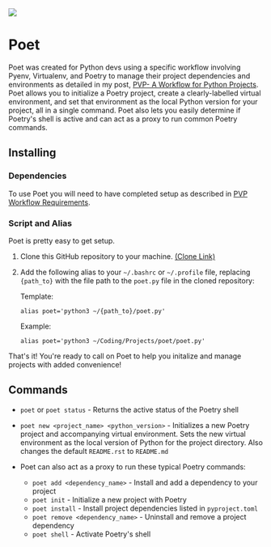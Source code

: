 <img src="https://imgur.com/q9SAHMk.png" style="display:block;margin:auto;">

# Poet

Poet was created for Python devs using a specific workflow involving Pyenv, Virtualenv, and Poetry to manage their project dependencies and environments as detailed in my post, [PVP- A Workflow for Python Projects](https://dev.to/skybur/pvp-a-workflow-for-python-projects-29h3). Poet allows you to initialize a Poetry project, create a clearly-labelled virtual environment, and set that environment as the local Python version for your project, all in a single command. Poet also lets you easily determine if Poetry's shell is active and can act as a proxy to run common Poetry commands.

## Installing

### Dependencies

To use Poet you will need to have completed setup as described in [PVP Workflow Requirements](https://dev.to/skybur/pvp-a-workflow-for-python-projects-29h3#requirements).

### Script and Alias

Poet is pretty easy to get setup.

1. Clone this GitHub repository to your machine. [(Clone Link)](https://github.com/SkylerBurger/poet.git)

2. Add the following alias to your `~/.bashrc` or `~/.profile` file, replacing `{path_to}` with the file path to the `poet.py` file in the cloned repository:

    Template:

    `alias poet='python3 ~/{path_to}/poet.py'`

    Example:

    `alias poet='python3 ~/Coding/Projects/poet/poet.py'`

That's it! You're ready to call on Poet to help you initalize and manage projects with added convenience!

## Commands

- `poet` or `poet status` - Returns the active status of the Poetry shell

- `poet new <project_name> <python_version>` - Initializes a new Poetry project and accompanying virtual environment. Sets the new virtual environment as the local version of Python for the project directory. Also changes the default `README.rst` to `README.md`

- Poet can also act as a proxy to run these typical Poetry commands:
  - `poet add <dependency_name>` - Install and add a dependency to your project
  - `poet init` - Initialize a new project with Poetry
  - `poet install` - Install project dependencies listed in `pyproject.toml`
  - `poet remove <dependency_name>` - Uninstall and remove a project dependency 
  - `poet shell` - Activate Poetry's shell
